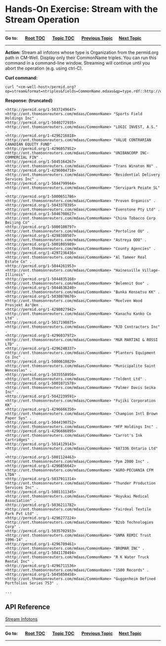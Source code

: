 # Hands-On Exercise: Stream with the Stream Operation

----

**Go to:** &nbsp;&nbsp;&nbsp;&nbsp; [**Root TOC**](CM-Well.RootTOC.md) &nbsp;&nbsp;&nbsp;&nbsp; [**Topic TOC**](Tutorial.HandsOnExercisesTOC.md) &nbsp;&nbsp;&nbsp;&nbsp; [**Previous Topic**](Tutorial.HandsOnExercises.QueryWithGremlin.md)&nbsp;&nbsp;&nbsp;&nbsp; [**Next Topic**](Tutorial.HandsOnExercises.StreamWithIterator.md)  

----

**Action:** Stream all infotons whose type is Organization from the permid.org path in CM-Well. Display only their CommonName triples. You can run this command in a command-line window. Streaming will continue until you abort the operation (e.g. using ctrl-C).

**Curl command:**

    curl "<cm-well-host>/permid.org?op=stream&format=ntriples&fields=CommonName.mdaas&qp=type.rdf::http://ont.thomsonreuters.com/mdaas/Organization"

**Response: (truncated)**

    <http://permid.org/1-5037249647> <http://ont.thomsonreuters.com/mdaas/CommonName> "Sports Field Holdings Inc" .
    <http://permid.org/1-5040272935> <http://ont.thomsonreuters.com/mdaas/CommonName> "LOGIC INVEST, A.S." .
    <http://permid.org/1-4296216818> <http://ont.thomsonreuters.com/mdaas/CommonName> "VALUE CONTRARIAN CANADIAN EQUITY FUND" .
    <http://permid.org/1-4296057952> <http://ont.thomsonreuters.com/mdaas/CommonName> "UNIBANCORP INC-COMMERCIAL FIN" .
    <http://permid.org/1-5045164267> <http://ont.thomsonreuters.com/mdaas/CommonName> "Trans Winaton NV" .
    <http://permid.org/1-4296004718> <http://ont.thomsonreuters.com/mdaas/CommonName> "Residential Delivery Services Inc" .
    <http://permid.org/1-5044799944> <http://ont.thomsonreuters.com/mdaas/CommonName> "Servipark Peiate SL" .
    <http://permid.org/1-5000651786> <http://ont.thomsonreuters.com/mdaas/CommonName> "Proven Organics" .
    <http://permid.org/1-5043378395> <http://ont.thomsonreuters.com/mdaas/CommonName> "Evenstone Pty Ltd" .
    <http://permid.org/1-5046708627> <http://ont.thomsonreuters.com/mdaas/CommonName> "China Tobacco Corp Beijing Co" .
    <http://permid.org/1-5000100797> <http://ont.thomsonreuters.com/mdaas/CommonName> "Portoline OU" .
    <http://permid.org/1-4298380507> <http://ont.thomsonreuters.com/mdaas/CommonName> "Astreya OOO" .
    <http://permid.org/1-5001085989> <http://ont.thomsonreuters.com/mdaas/CommonName> "County Agencies" .
    <http://permid.org/1-4297236436> <http://ont.thomsonreuters.com/mdaas/CommonName> "Al Tameer Real Estate Co" .
    <http://permid.org/1-5044261953> <http://ont.thomsonreuters.com/mdaas/CommonName> "Hainesville Village-Illinois" .
    <http://permid.org/1-5044835168> <http://ont.thomsonreuters.com/mdaas/CommonName> "Belemnit Ooo" .
    <http://permid.org/1-5044636240> <http://ont.thomsonreuters.com/mdaas/CommonName> "Bunka Kensetsu KK" .
    <http://permid.org/1-5038078670> <http://ont.thomsonreuters.com/mdaas/CommonName> "Moelven Wood Prosjekt As"@en .
    <http://permid.org/1-4298027942> <http://ont.thomsonreuters.com/mdaas/CommonName> "Kanachu Kanko Co Ltd" .
    <http://permid.org/1-5017190875> <http://ont.thomsonreuters.com/mdaas/CommonName> "RJD Contractors Inc" .
    <http://permid.org/1-4296037972> <http://ont.thomsonreuters.com/mdaas/CommonName> "M&R MARTINI & ROSSI LTD" .
    <http://permid.org/1-4296248337> <http://ont.thomsonreuters.com/mdaas/CommonName> "Planters Equipment Co Inc" .
    <http://permid.org/1-5000610829> <http://ont.thomsonreuters.com/mdaas/CommonName> "Municipalite Saint Wenceslas" .
    <http://permid.org/1-5035558956> <http://ont.thomsonreuters.com/mdaas/CommonName> "Teldent Ltd" .
    <http://permid.org/1-5001071578> <http://ont.thomsonreuters.com/mdaas/CommonName> "Palmer Davis Seika Inc" .
    <http://permid.org/1-5042239591> <http://ont.thomsonreuters.com/mdaas/CommonName> "Fujiki Corporation KK" .
    <http://permid.org/1-4296666350> <http://ont.thomsonreuters.com/mdaas/CommonName> "Champion Intl Brown Paper Sys" .
    <http://permid.org/1-5044190752> <http://ont.thomsonreuters.com/mdaas/CommonName> "HFP Holdings Inc" .
    <http://permid.org/1-4296686895> <http://ont.thomsonreuters.com/mdaas/CommonName> "Carrot's Ink Cartridges" .
    <http://permid.org/1-5014129143> <http://ont.thomsonreuters.com/mdaas/CommonName> "687336 Ontario Ltd" .
    <http://permid.org/1-5001124463> <http://ont.thomsonreuters.com/mdaas/CommonName> "Ppm 2000 Inc" .
    <http://permid.org/1-4296856642> <http://ont.thomsonreuters.com/mdaas/CommonName> "AGRO-PECUANIA CFM LTDA" .
    <http://permid.org/1-5037911314> <http://ont.thomsonreuters.com/mdaas/CommonName> "Thunder Production Services Inc" .
    <http://permid.org/1-5001311345> <http://ont.thomsonreuters.com/mdaas/CommonName> "Hoyukai Medical Association" .
    <http://permid.org/1-5036211782> <http://ont.thomsonreuters.com/mdaas/CommonName> "Fairdeal Textile Park Pvt Ltd" .
    <http://permid.org/1-4296277224> <http://ont.thomsonreuters.com/mdaas/CommonName> "B2sb Technologies Corp" .
    <http://permid.org/1-5035702933> <http://ont.thomsonreuters.com/mdaas/CommonName> "GNMA REMIC Trust 1996-14" .
    <http://permid.org/1-4296789461> <http://ont.thomsonreuters.com/mdaas/CommonName> "BROMAR INC" .
    <http://permid.org/1-5041178494> <http://ont.thomsonreuters.com/mdaas/CommonName> "R K Water Truck Rental Inc" .
    <http://permid.org/1-4296711536> <http://ont.thomsonreuters.com/mdaas/CommonName> "1500 Records" .
    <http://permid.org/1-5045858458> <http://ont.thomsonreuters.com/mdaas/CommonName> "Guggenheim Defined Portfolios Series 753" .
    
    ...
        
## API Reference
[Stream Infotons](API.Stream.StreamInfotons.md)


----

**Go to:** &nbsp;&nbsp;&nbsp;&nbsp; [**Root TOC**](CM-Well.RootTOC.md) &nbsp;&nbsp;&nbsp;&nbsp; [**Topic TOC**](Tutorial.HandsOnExercisesTOC.md) &nbsp;&nbsp;&nbsp;&nbsp; [**Previous Topic**](Tutorial.HandsOnExercises.QueryWithGremlin.md)&nbsp;&nbsp;&nbsp;&nbsp; [**Next Topic**](Tutorial.HandsOnExercises.StreamWithIterator.md)  

----